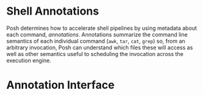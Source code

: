 # Shell Annotations
Posh determines how to accelerate shell pipelines by using metadata about each
command, _annotations_.
Annotations summarize the command line semantics of each
individual command (`awk`, `tar`, `cat`, `grep`) so, from an arbitrary
invocation, Posh can understand which
files these will access as well as other semantics useful to scheduling the
invocation across the execution engine.

# Annotation Interface

